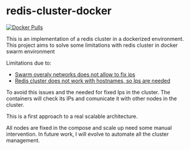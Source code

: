 # redis-cluster-docker

[![Docker Pulls](https://img.shields.io/docker/pulls/adrianriobo/redis-cluster.svg?style=flat-square)]()

This is an implementation of a redis cluster in a dockerized environment. This project aims to solve some limitations with redis cluster in docker swarm environment

Limitations due to:

* [Swarm overaly networks does not allow to fix ips](https://github.com/moby/moby/issues/29816) 
* [Redis cluster does not work with hostnames, so Ips are needed](https://github.com/antirez/redis/pull/2323) 

To avoid this issues and the needed for fixed Ips in the cluster. The containers will check its IPs and comunicate it with other nodes in the cluster.

This is a first approach to a real scalable architecture. 

All nodes are fixed in the compose and scale up need some manual intervention. In future work, I will evolve to automate all the cluster management.
